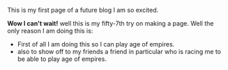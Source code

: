 This is my first page of a future blog I am so excited. 

**Wow I can't wait!** 
well this is my fifty-7th try on making a page. Well the only reason I am doing this is:
- First of all I am doing this so I can play age of empires.
- also to show off to my friends a friend in particular who is racing me to be able to play age of empires.


<!-- 

## Welcome to GitHub Pages

You can use the [editor on GitHub](https://github.com/drtaserfang/drtaserfang.github.io/edit/master/index.md) to maintain and preview the content for your website in Markdown files.

Whenever you commit to this repository, GitHub Pages will run [Jekyll](https://jekyllrb.com/) to rebuild the pages in your site, from the content in your Markdown files.

### Markdown

Markdown is a lightweight and easy-to-use syntax for styling your writing. It includes conventions for

```markdown
Syntax highlighted code block



- Bulleted
- List

1. Numbered
2. List

**Bold** and _Italic_ and `Code` text

[Link](url) and ![Image](src)
```

For more details see [GitHub Flavored Markdown](https://guides.github.com/features/mastering-markdown/).

### Jekyll Themes

Your Pages site will use the layout and styles from the Jekyll theme you have selected in your [repository settings](https://github.com/drtaserfang/drtaserfang.github.io/settings). The name of this theme is saved in the Jekyll `_config.yml` configuration file.

### Support or Contact

Having trouble with Pages? Check out our [documentation](https://help.github.com/categories/github-pages-basics/) or [contact support](https://github.com/contact) and we’ll help you sort it out.
-->
